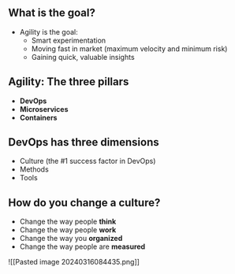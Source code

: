 
## What is the goal?
- Agility is the goal:
	- Smart experimentation
	- Moving fast in market (maximum velocity and minimum risk)
	- Gaining quick, valuable insights

## Agility: The three pillars
- **DevOps**
- **Microservices**
- **Containers**

## DevOps has three dimensions
- Culture (the #1 success factor in DevOps)
- Methods
- Tools


## How do you change a culture?
- Change the way people **think**
- Change the way people **work**
- Change the way you **organized**
- Change the way people are **measured**

![[Pasted image 20240316084435.png]]
